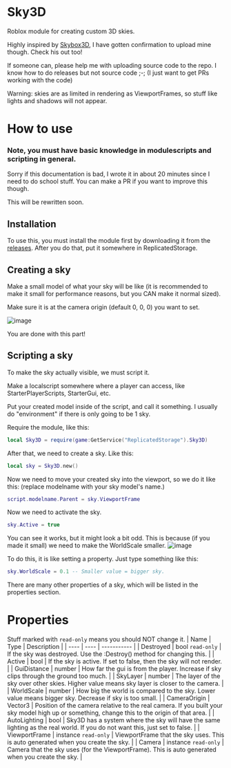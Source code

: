 # Sky3D
Roblox module for creating custom 3D skies.

Highly inspired by [Skybox3D](https://devforum.roblox.com/t/a-free-dynamic-3d-skybox-module/789302), I have gotten confirmation to upload mine though. Check his out too!

If someone can, please help me with uploading source code to the repo. I know how to do releases but not source code ;-; (I just want to get PRs working with the code)

Warning: skies are as limited in rendering as ViewportFrames, so stuff like lights and shadows will not appear.

# How to use
### Note, you must have basic knowledge in modulescripts and scripting in general.
Sorry if this documentation is bad, I wrote it in about 20 minutes since I need to do school stuff. You can make a PR if you want to improve this though.

This will be rewritten soon.
## Installation
To use this, you must install the module first by downloading it from the [releases](https://github.com/devinkid1/Sky3D/releases).
After you do that, put it somewhere in ReplicatedStorage.

## Creating a sky
Make a small model of what your sky will be like (it is recommended to make it small for performance reasons, but you CAN make it normal sized).

Make sure it is at the camera origin (default 0, 0, 0) you want to set.

![image](https://user-images.githubusercontent.com/42325132/116599975-c24a4300-a8f6-11eb-8ca3-83eaaaa4773d.png)

You are done with this part!

## Scripting a sky
To make the sky actually visible, we must script it.

Make a localscript somewhere where a player can access, like StarterPlayerScripts, StarterGui, etc. 

Put your created model inside of the script, and call it something. I usually do "environment" if there is only going to be 1 sky.

Require the module, like this:
```lua
local Sky3D = require(game:GetService("ReplicatedStorage").Sky3D)
```

After that, we need to create a sky. Like this:
```lua
local sky = Sky3D.new()
```

Now we need to move your created sky into the viewport, so we do it like this: (replace modelname with your sky model's name.)
```lua
script.modelname.Parent = sky.ViewportFrame
```

Now we need to activate the sky.
```lua
sky.Active = true
```

You can see it works, but it might look a bit odd. This is because (if you made it small) we need to make the WorldScale smaller.
![image](https://user-images.githubusercontent.com/42325132/116601873-faeb1c00-a8f8-11eb-97c6-79b38790e909.png)

To do this, it is like setting a property. Just type something like this:
```lua
sky.WorldScale = 0.1 -- Smaller value = bigger sky.
```

There are many other properties of a sky, which will be listed in the properties section.

# Properties
Stuff marked with `read-only` means you should NOT change it.
| Name | Type | Description |
| ---- | ---- | ----------- |
| Destroyed | bool `read-only` | If the sky was destroyed. Use the :Destroy() method for changing this. |
| Active | bool | If the sky is active. If set to false, then the sky will not render. |
| GuiDistance | number | How far the gui is from the player. Increase if sky clips through the ground too much. |
| SkyLayer | number | The layer of the sky over other skies. Higher value means sky layer is closer to the camera. |
| WorldScale | number | How big the world is compared to the sky. Lower value means bigger sky. Decrease if sky is too small. |
| CameraOrigin | Vector3 | Position of the camera relative to the real camera. If you built your sky model high up or something, change this to the origin of that area. |
| AutoLighting | bool | Sky3D has a system where the sky will have the same lighting as the real world. If you do not want this, just set to false. |
| ViewportFrame | instance `read-only` | ViewportFrame that the sky uses. This is auto generated when you create the sky. |
| Camera | instance `read-only` | Camera that the sky uses (for the ViewportFrame). This is auto generated when you create the sky. |
